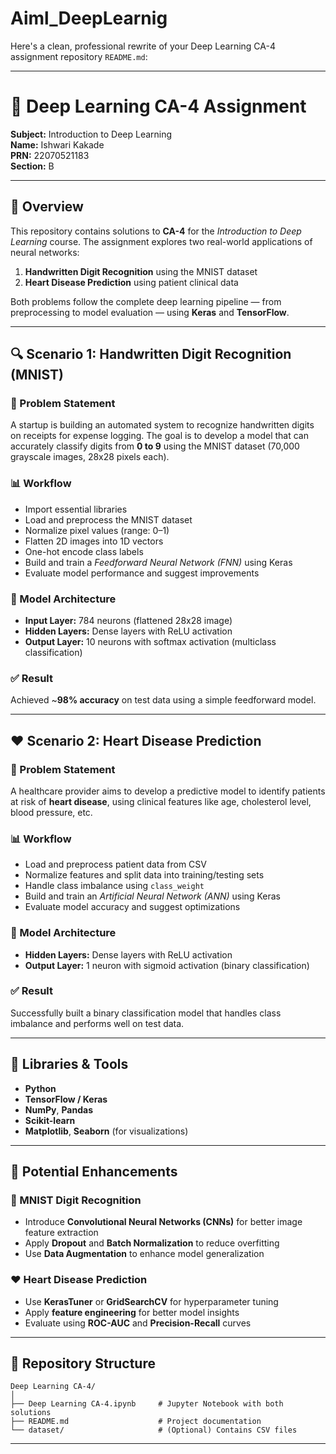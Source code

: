 # Aiml_DeepLearnig

Here's a clean, professional rewrite of your Deep Learning CA-4 assignment repository `README.md`:

---

# 🧠 Deep Learning CA-4 Assignment  
**Subject:** Introduction to Deep Learning  
**Name:** Ishwari Kakade  
**PRN:** 22070521183  
**Section:** B  

---

## 📘 Overview

This repository contains solutions to **CA-4** for the *Introduction to Deep Learning* course. The assignment explores two real-world applications of neural networks:

1. **Handwritten Digit Recognition** using the MNIST dataset  
2. **Heart Disease Prediction** using patient clinical data

Both problems follow the complete deep learning pipeline — from preprocessing to model evaluation — using **Keras** and **TensorFlow**.

---

## 🔍 Scenario 1: Handwritten Digit Recognition (MNIST)

### 📝 Problem Statement
A startup is building an automated system to recognize handwritten digits on receipts for expense logging. The goal is to develop a model that can accurately classify digits from **0 to 9** using the MNIST dataset (70,000 grayscale images, 28x28 pixels each).

### 📊 Workflow
- Import essential libraries  
- Load and preprocess the MNIST dataset  
- Normalize pixel values (range: 0–1)  
- Flatten 2D images into 1D vectors  
- One-hot encode class labels  
- Build and train a *Feedforward Neural Network (FNN)* using Keras  
- Evaluate model performance and suggest improvements

### 🧱 Model Architecture
- **Input Layer:** 784 neurons (flattened 28x28 image)  
- **Hidden Layers:** Dense layers with ReLU activation  
- **Output Layer:** 10 neurons with softmax activation (multiclass classification)

### ✅ Result
Achieved ~**98% accuracy** on test data using a simple feedforward model.

---

## ❤️ Scenario 2: Heart Disease Prediction

### 📝 Problem Statement
A healthcare provider aims to develop a predictive model to identify patients at risk of **heart disease**, using clinical features like age, cholesterol level, blood pressure, etc.

### 📊 Workflow
- Load and preprocess patient data from CSV  
- Normalize features and split data into training/testing sets  
- Handle class imbalance using `class_weight`  
- Build and train an *Artificial Neural Network (ANN)* using Keras  
- Evaluate model accuracy and suggest optimizations

### 🧱 Model Architecture
- **Hidden Layers:** Dense layers with ReLU activation  
- **Output Layer:** 1 neuron with sigmoid activation (binary classification)

### ✅ Result
Successfully built a binary classification model that handles class imbalance and performs well on test data.

---

## 🧰 Libraries & Tools
- **Python**  
- **TensorFlow / Keras**  
- **NumPy**, **Pandas**  
- **Scikit-learn**  
- **Matplotlib**, **Seaborn** (for visualizations)

---

## 🚀 Potential Enhancements

### 🔢 MNIST Digit Recognition
- Introduce **Convolutional Neural Networks (CNNs)** for better image feature extraction  
- Apply **Dropout** and **Batch Normalization** to reduce overfitting  
- Use **Data Augmentation** to enhance model generalization

### ❤️ Heart Disease Prediction
- Use **KerasTuner** or **GridSearchCV** for hyperparameter tuning  
- Apply **feature engineering** for better model insights  
- Evaluate using **ROC-AUC** and **Precision-Recall** curves

---

## 📁 Repository Structure

```
Deep Learning CA-4/
│
├── Deep Learning CA-4.ipynb     # Jupyter Notebook with both solutions
├── README.md                    # Project documentation
└── dataset/                     # (Optional) Contains CSV files
```

---

